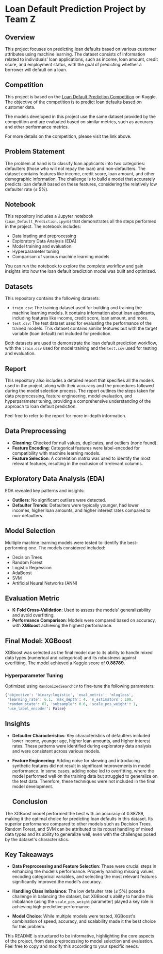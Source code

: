 # Loan Default Prediction Project by Team Z

## Overview
This project focuses on predicting loan defaults based on various customer attributes using machine learning. The dataset consists of information related to individuals' loan applications, such as income, loan amount, credit score, and employment status, with the goal of predicting whether a borrower will default on a loan.


## Competition

This project is based on the [Loan Default Prediction Competition](https://www.kaggle.com/competitions/lend-or-lose) on Kaggle. The objective of the competition is to predict loan defaults based on customer data. 

The models developed in this project use the same dataset provided by the competition and are evaluated based on similar metrics, such as accuracy and other performance metrics.

For more details on the competition, please visit the link above.

## Problem Statement
The problem at hand is to classify loan applicants into two categories: defaulters (those who will not repay the loan) and non-defaulters. The dataset contains features like income, credit score, loan amount, and other demographic information. The challenge is to build a model that accurately predicts loan default based on these features, considering the relatively low defaulter rate (≤ 5%).

## Notebook

This repository includes a Jupyter notebook (`Loan_Default_Prediction.ipynb`) that demonstrates all the steps performed in the project. The notebook includes:

- Data loading and preprocessing
- Exploratory Data Analysis (EDA)
- Model training and evaluation
- Hyperparameter tuning
- Comparison of various machine learning models

You can run the notebook to explore the complete workflow and gain insights into how the loan default prediction model was built and optimized.

## Datasets

This repository contains the following datasets:

- `train.csv`: The training dataset used for building and training the machine learning models. It contains information about loan applicants, including features like income, credit score, loan amount, and more.
- `test.csv`: The test dataset used for evaluating the performance of the trained models. This dataset contains similar features but with the target variable (loan default) not included for prediction.

Both datasets are used to demonstrate the loan default prediction workflow, with the `train.csv` used for model training and the `test.csv` used for testing and evaluation.

## Report

This repository also includes a detailed report that specifies all the models used in the project, along with their accuracy and the procedures followed during the model selection process. The report outlines the steps taken for data preprocessing, feature engineering, model evaluation, and hyperparameter tuning, providing a comprehensive understanding of the approach to loan default prediction.

Feel free to refer to the report for more in-depth information.

## Data Preprocessing
- **Cleaning**: Checked for null values, duplicates, and outliers (none found).
- **Feature Encoding**: Categorical features were label-encoded for compatibility with machine learning models.
- **Feature Selection**: A correlation matrix was used to identify the most relevant features, resulting in the exclusion of irrelevant columns.

## Exploratory Data Analysis (EDA)
EDA revealed key patterns and insights:
- **Outliers**: No significant outliers were detected.
- **Defaulter Trends**: Defaulters were typically younger, had lower incomes, higher loan amounts, and higher interest rates compared to non-defaulters.

## Model Selection
Multiple machine learning models were tested to identify the best-performing one. The models considered included:
- Decision Trees
- Random Forest
- Logistic Regression
- AdaBoost
- SVM
- Artificial Neural Networks (ANN)

## Evaluation Metric
- **K-Fold Cross-Validation**: Used to assess the models' generalizability and avoid overfitting.
- **Performance Comparison**: Models were compared based on accuracy, with **XGBoost** achieving the highest performance.

## Final Model: XGBoost
XGBoost was selected as the final model due to its ability to handle mixed data types (numerical and categorical) and its robustness against overfitting. The model achieved a Kaggle score of **0.88789**.

### Hyperparameter Tuning
Optimized using `RandomizedSearchCV` to fine-tune the following parameters:
```python
{'objective': 'binary:logistic', 'eval_metric': 'mlogloss',
 'learning_rate': 0.1, 'max_depth': 4, 'n_estimators': 100,
 'random_state': 67, 'subsample': 0.6, 'scale_pos_weight': 1,
 'use_label_encoder': False}
```
## Insights
- **Defaulter Characteristics**: Key characteristics of defaulters included lower income, younger age, higher loan amounts, and higher interest rates. These patterns were identified during exploratory data analysis and were consistent across various models.
  
- **Feature Engineering**: Adding noise for skewing and introducing synthetic features did not result in significant improvements in model performance. In some cases, adding noise led to overfitting, where the model performed well on the training data but struggled to generalize on the test data. Therefore, these techniques were not included in the final model development.

  ## Conclusion
The XGBoost model performed the best with an accuracy of 0.88789, making it the optimal choice for predicting loan defaults in this dataset. Its superior performance compared to other models such as Decision Trees, Random Forest, and SVM can be attributed to its robust handling of mixed data types and its ability to generalize well, even with the challenges posed by the dataset's characteristics.

## Key Takeaways
- **Data Preprocessing and Feature Selection**: These were crucial steps in enhancing the model's performance. Properly handling missing values, encoding categorical variables, and selecting the most relevant features significantly improved the model's accuracy.
  
- **Handling Class Imbalance**: The low defaulter rate (≤ 5%) posed a challenge in balancing the dataset, but XGBoost's ability to handle this imbalance (using the `scale_pos_weight` parameter) played a key role in achieving high predictive performance.
  
- **Model Choice**: While multiple models were tested, XGBoost's combination of speed, accuracy, and scalability made it the best choice for this problem.


This README is structured to be informative, highlighting the core aspects of the project, from data preprocessing to model selection and evaluation. Feel free to copy and modify this according to your specific needs.
